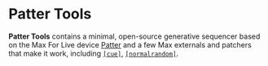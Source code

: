 # Patter Tools

**Patter Tools** contains a minimal, open-source generative
sequencer based on the Max For Live device
[Patter](http://playpatter.com/) and a few Max externals and patchers that make
it work, including [`[cue]`](https://github.com/adamflorin/cue),
[`[normalrandom]`](https://github.com/adamflorin/normalrandom).
